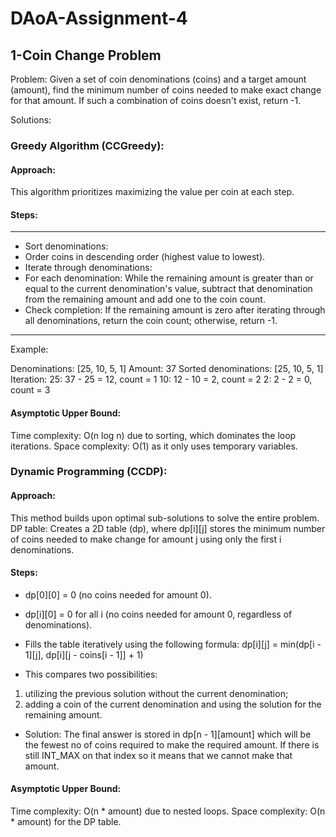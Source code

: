 # DAoA-Assignment-4
## 1-Coin Change Problem
Problem:
Given a set of coin denominations (coins) and a target amount (amount), find the minimum number of coins needed to make exact change for that amount. If such a combination of coins doesn't exist, return -1.

Solutions:

### Greedy Algorithm (CCGreedy):
#### Approach:
This algorithm prioritizes maximizing the value per coin at each step.
#### Steps:
***
* Sort denominations: 
* Order coins in descending order (highest value to lowest).
* Iterate through denominations:
* For each denomination:
  While the remaining amount is greater than or equal to the current denomination's value, subtract that denomination from the remaining amount and add one to the coin count.
* Check completion: If the remaining amount is zero after iterating through all denominations, return the coin count; otherwise, return -1.

***

Example:

Denominations: [25, 10, 5, 1]
Amount: 37
Sorted denominations: [25, 10, 5, 1]
Iteration:
25: 37 - 25 = 12, count = 1
10: 12 - 10 = 2, count = 2
2: 2 - 2 = 0, count = 3

#### Asymptotic Upper Bound:
Time complexity: O(n log n) due to sorting, which dominates the loop iterations.
Space complexity: O(1) as it only uses temporary variables.


### Dynamic Programming (CCDP):

#### Approach:
This method builds upon optimal sub-solutions to solve the entire problem.
DP table: Creates a 2D table (dp), where dp[i][j] stores the minimum number of coins needed to make change for amount j using only the first i denominations.

#### Steps:
* dp[0][0] = 0 (no coins needed for amount 0).
* dp[i][0] = 0 for all i (no coins needed for amount 0, regardless of denominations).

* Fills the table iteratively using the following formula:  dp[i][j] = min(dp[i - 1][j], dp[i][j - coins[i - 1]] + 1)
* This compares two possibilities:
1) utilizing the previous solution without the current denomination;
2) adding a coin of the current denomination and using the solution for the remaining amount.
* Solution: The final answer is stored in dp[n - 1][amount] which will be the fewest no of coins required to make the required amount.
If there is still INT_MAX on that index so it means that we cannot make that amount.

#### Asymptotic Upper Bound:
Time complexity: O(n * amount) due to nested loops.
Space complexity: O(n * amount) for the DP table.
